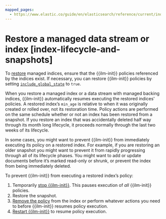 ```yaml
---
mapped_pages:
  - https://www.elastic.co/guide/en/elasticsearch/reference/current/index-lifecycle-and-snapshots.html
---
```


# Restore a managed data stream or index [index-lifecycle-and-snapshots]

To [restore](https://www.elastic.co/docs/api/doc/elasticsearch/operation/operation-snapshot-restore) managed indices, ensure that the {{ilm-init}} policies referenced by the indices exist. If necessary, you can restore {{ilm-init}} policies by setting [`include_global_state`](https://www.elastic.co/docs/api/doc/elasticsearch/operation/operation-snapshot-restore) to `true`.

When you restore a managed index or a data stream with managed backing indices, {{ilm-init}} automatically resumes executing the restored indices' policies. A restored index’s `min_age` is relative to when it was originally created or rolled over, not its restoration time. Policy actions are performed on the same schedule whether or not an index has been restored from a snapshot. If you restore an index that was accidentally deleted half way through its month long lifecycle, it proceeds normally through the last two weeks of its lifecycle.

In some cases, you might want to prevent {{ilm-init}} from immediately executing its policy on a restored index. For example, if you are restoring an older snapshot you might want to prevent it from rapidly progressing through all of its lifecycle phases. You might want to add or update documents before it’s marked read-only or shrunk, or prevent the index from being immediately deleted.

To prevent {{ilm-init}} from executing a restored index’s policy:

1. Temporarily [stop {{ilm-init}}](https://www.elastic.co/docs/api/doc/elasticsearch/operation/operation-ilm-stop). This pauses execution of *all* {{ilm-init}} policies.
2. Restore the snapshot.
3. [Remove the policy](https://www.elastic.co/docs/api/doc/elasticsearch/operation/operation-ilm-remove-policy) from the index or perform whatever actions you need to before {{ilm-init}} resumes policy execution.
4. [Restart {{ilm-init}}](https://www.elastic.co/docs/api/doc/elasticsearch/operation/operation-ilm-start) to resume policy execution.

